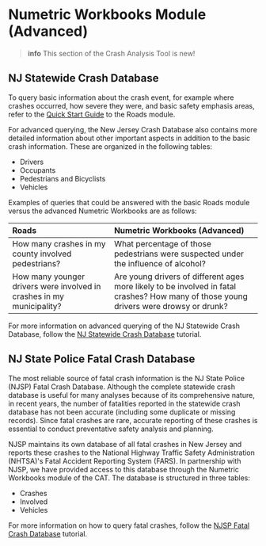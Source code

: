 # Numetric Workbooks Module \(Advanced\)

>**info** This section of the Crash Analysis Tool is new!

## NJ Statewide Crash Database

To query basic information about the crash event, for example where crashes occurred, how severe they were, and basic safety emphasis areas, refer to the [Quick Start Guide](/chapter1.md) to the Roads module.

For advanced querying, the New Jersey Crash Database also contains more detailed information about other important aspects in addition to the basic crash information. These are organized in the following tables:

* Drivers
* Occupants
* Pedestrians and Bicyclists
* Vehicles

Examples of queries that could be answered with the basic Roads module versus the advanced Numetric Workbooks are as follows:

| Roads | Numetric Workbooks \(Advanced\) |
| :--- | :--- |
| How many crashes in my county involved pedestrians? | What percentage of those pedestrians were suspected under the influence of alcohol?|
| How many younger drivers were involved in crashes in my municipality? | Are young drivers of different ages more likely to be involved in fatal crashes? How many of those young drivers were drowsy or drunk? |

For more information on advanced querying of the NJ Statewide Crash Database, follow the [NJ Statewide Crash Database](/numetric-workbooks/new-jersey-advanced-crash-tables.md) tutorial.

## NJ State Police Fatal Crash Database

The most reliable source of fatal crash information is the NJ State Police \(NJSP\) Fatal Crash Database. Although the complete statewide crash database is useful for many analyses because of its comprehensive nature, in recent years, the number of fatalities reported in the statewide crash database has not been accurate \(including some duplicate or missing records\). Since fatal crashes are rare, accurate reporting of these crashes is essential to conduct preventative safety analysis and planning.

NJSP maintains its own database of all fatal crashes in New Jersey and reports these crashes to the National Highway Traffic Safety Administration \(NHTSA\)'s Fatal Accident Reporting System \(FARS\). In partnership with NJSP, we have provided access to this database through the Numetric Workbooks module of the CAT. The database is structured in three tables:

* Crashes
* Involved
* Vehicles

For more information on how to query fatal crashes, follow the [NJSP Fatal Crash Database](/numetric-workbooks/njsp-fatal-database.md) tutorial.

#### 

#### 



